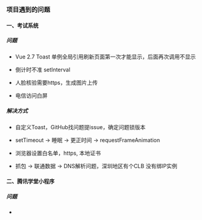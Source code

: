 ### 项目遇到的问题

#### 一、考试系统

##### 问题

* Vue 2.7 Toast 单例全局引用刷新页面第一次才能显示，后面再次调用不显示

* 倒计时不准 setInterval

* 人脸核验需要https，生成图片上传

* 电信访问白屏

##### 解决方式

* 自定义Toast，GitHub找问题提issue，确定问题锁版本

* setTimeout -> 睡眠 -> 更正时间 -> requestFrameAnimation

* 浏览器设置白名单，https, 本地证书

* 抓包 -> 联通数据 -> DNS解析问题，深圳地区有个CLB 没有绑IP实例





#### 二、腾讯学堂小程序

##### 问题

* 
